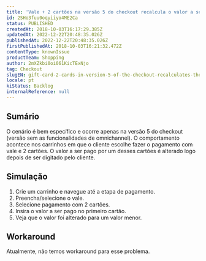 ```yaml
---
title: 'Vale + 2 cartões na versão 5 do checkout recalcula o valor a ser pago em cada cartão'
id: 2SHo3fuu0oqyiiyo4ME2Ca
status: PUBLISHED
createdAt: 2018-10-03T16:17:29.385Z
updatedAt: 2022-12-22T20:48:35.026Z
publishedAt: 2022-12-22T20:48:35.026Z
firstPublishedAt: 2018-10-03T16:21:32.472Z
contentType: knownIssue
productTeam: Shopping
author: 2mXZkbi0oi061KicTExNjo
tag: Checkout
slugEN: gift-card-2-cards-in-version-5-of-the-checkout-recalculates-the-amount-to-be-paid-on-each-card
locale: pt
kiStatus: Backlog
internalReference: null
---
```


## Sumário

O cenário é bem específico e ocorre apenas na versão 5 do checkout (versão sem as funcionalidades de omnichannel). O comportamento acontece nos carrinhos em que o cliente escolhe fazer o pagamento com vale e 2 cartões. O valor a ser pago por um desses cartões é alterado logo depois de ser digitado pelo cliente.

## Simulação


1. Crie um carrinho e navegue até a etapa de pagamento.
2. Preencha/selecione o vale.
2. Selecione pagamento com 2 cartões.
3. Insira o valor a ser pago no primeiro cartão.
4. Veja que o valor foi alterado para um valor menor.


## Workaround

Atualmente, não temos workaround para esse problema.

